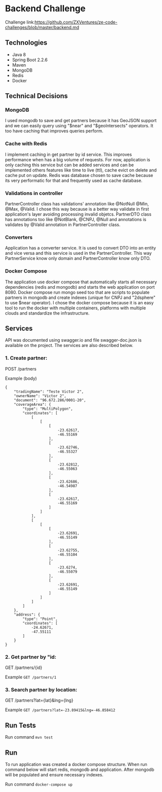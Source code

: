 # Backend Challenge
Challenge link:https://github.com/ZXVentures/ze-code-challenges/blob/master/backend.md

## Technologies
- Java 8
- Spring Boot 2.2.6
- Maven
- MongoDB
- Redis
- Docker

## Technical Decisions
### MongoDB
I used mongodb to save and get partners because it has GeoJSON support and we can easily query using "$near" and "$geoIntersects" operators. It too have caching that improves queries perform.

### Cache with Redis
I implement caching in get partner by id service. This improves performance when has a big volume of requests. For now, application is only caching this service but can be added services and can be implemented others features like time to live (ttl), cache evict on delete and cache put on update. Redis was database chosen to save cache because its very performatic for that and frequently used as cache database.

### Validations in controller
PartnerController class has validations' annotation like @NotNull @Min, @Max, @Valid. I chose this way because is a better way validate in first application's layer avoiding processing invalid objetcs. PartnerDTO class has annotations too like @NotBlank, @CNPJ, @Null and annotations is validates by @Valid annotation in PartnerController class.

### Converters
Application has a converter service. It is used to convert DTO into an entity and vice versa and this service is used in the PartnerController. This way PartnerService know only domain and PartnerController know only DTO.

### Docker Compose
The application use docker compose that automatically starts all necessary dependencies (redis and mongodb) and starts the web application on port 8080. Docker compose run mongo seed too that are scripts to populate partners in mongodb and create indexes (unique for CNPJ and "2dsphere" to use $near operator). I chose the docker compose because it is an easy tool to run the docker with multiple containers, platforms with multiple clouds and standardize the infrastructure.

## Services
API was documented using swagger.io and file swagger-doc.json is available on the project. The services are also described below.

### 1. Create partner:
POST /partners

Example (body)
```
{
    "tradingName": "Teste Victor 2",
    "ownerName": "Victor 2",
    "document": "96.672.286/0001-20",
    "coverageArea": {
        "type": "MultiPolygon",
        "coordinates": [
            [
                [
                    [
                        -23.62617,
                        -46.55169
                    ],
                    [
                        -23.62746,
                        -46.55327
                    ],
                    [
                        -23.62812,
                        -46.55063
                    ],
                    [
                        -23.62686,
                        -46.54987
                    ],
                    [
                        -23.62617,
                        -46.55169
                    ]
                ]
            ],
            [
                [
                    [
                        -23.62691,
                        -46.55149
                    ],
                    [
                        -23.62755,
                        -46.55104
                    ],
                    [
                        -23.6274,
                        -46.55079
                    ],
                    [
                        -23.62691,
                        -46.55149
                    ]
                ]
            ]
        ]
    },
    "address": {
        "type": "Point",
        "coordinates": [
            -24.62671,
            -47.55111
        ]
    }
}
```

### 2. Get partner by "id:
GET /partners/{id}

Example ```GET /partners/1```

### 3. Search partner by location:
GET /partners?lat={lat}&lng={lng}

Example ```GET /partners?lat=-23.89415&lng=-46.858412```
    
## Run Tests
Run command ```mvn test```

## Run
To run application was created a docker compose structure. When run command below will start redis, mongodb and application. After mongodb will be populated and ensure necessary indexes.

Run command ```docker-compose up```
